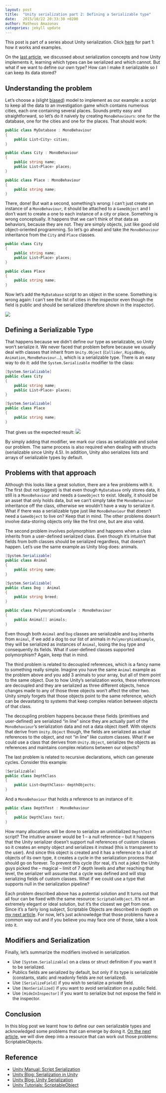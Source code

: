 ```yaml
---
layout: post
title:  "Unity serialization part 2: Defining a Serializable type"
date:   2015/10/22 20:33:38 +0200
author: Matheus Amazonas
categories: jekyll update
---
```

This post is part of a series about Unity serialization. Click [here](unity_serialization_1) for part 1: how it works and examples.

On the [last article](unity_serialization_1), we discussed about serialization concepts and how Unity implements it, learning which types can be serialized and which cannot. But what if we want to define our own type? How can I make it serializable so I can keep its data stored?

## Understanding the problem

Let’s choose a (slight [biased](https://play.google.com/store/apps/details?id=cc.lumentech.operacaoabaporu&hl=en)) model to implement as our example: a script to keep all the data to an investigation game which contains numerous cities, each one containing several places. Sounds pretty easy and straightforward, so let’s do it naively by creating `MonoBehaviours`: one for the database, one for the cities and one for the places. That should work:

```csharp
public class MyDatabase : MonoBehaviour
{
	public List<City> cities;
}

public class City : MonoBehaviour
{
	public string name;
	public List<Place> places;
}

public class Place : MonoBehaviour 
{
	public string name;
}
```

There, done! But wait a second, something’s wrong: I can’t just create an instance of a `MonoBehaviour`, it should be attached to a `GameObject` and I don’t want to create a one to each instance of a city or place. Something is wrong conceptually. It happens that we can’t think of that data as behaviors, because they are not. They are simply objects, just like good old object-oriented programming. So let’s go ahead and take the `MonoBehaviour` inheritance from the `City` and `Place` classes.

```csharp
public class City
{
	public string name;
	public List<Place> places;
}

public class Place 
{
	public string name;
}
```

Now let’s add the `MyDatabase` script to an object in the scene. Something is wrong again: I can’t see the list of cities in the inspector even though the field is public and should be serialized (therefore shown in the inspector).

![](/assets/images/post4/screen-shot-2015-09-20-at-7-47-14-pm.png)

## Defining a Serializable Type

That happens because we didn’t define our type as serializable, so Unity won’t serialize it. We never faced that problem before because we usually deal with classes that inherit from `Unity.Object` (`Collider`, `RigidBody`, `Animation`, `MonoBehaviour`…), which is a serializable type. There is an easy way to do it: add the `System.Serializable` modifier to the class:

```csharp
[System.Serializable]
public class City 
{
	public string name;
	public List<Place> places;
}

[System.Serializable]
public class Place 
{
	public string name;
}
```

That gives us the expected result:
![](/assets/images/post4/screen-shot-2015-09-20-at-7-52-02-pm.png)

By simply adding that modifier, we mark our class as serializable and solve our problem. The same process is also required when dealing with structs (serializable since Unity 4.5). In addition, Unity also serializes lists and arrays of serializable types by default.

## Problems with that approach

Although this looks like a great solution, there are a few problems with it. The first (but not biggest) is that even though `MyDatabase` only stores data, it still is a `MonoBehaviour` and needs a `GameObject` to exist. Ideally, it should be an asset that only holds data, but we can’t simply take the `MonoBehaviour` inheritance off the class, otherwise we wouldn’t have a way to serialize it. What if there was a serializable type just like `MonoBehaviour` that doesn’t need a `GameObject` to live on? Keep that in mind. The other problems doesn’t involve data-storing objects only like the first one, but are also valid.

The second problem involves polymorphism and happens when a class inherits from a user-defined serialized class. Even though it’s intuitive that fields from both classes should be serialized regardless, that doesn’t happen. Let’s use the same example as Unity blog does: animals.

```csharp
[System.Serializable]
public class Animal 
{
	public string name;
}

[System.Serializable]
public class Dog : Animal 
{
	public string breed;
}

public class PolymorphismExample : MonoBehaviour 
{
	public Animal[] animals;
}
```

Even though both `Animal` and `Dog` classes are serializable and `Dog` inherits from `Animal`, if we add a dog to our list of animals in `PolymorphismExample`, they will be serialized as instances of `Animal`, losing the `Dog` type and consequently its fields. What if user-defined classes supported polymorphism? Again, keep that in mind.

The third problem is related to decoupled references, which is a fancy name to something really simple. Imagine you have the same `Animal` example as the problem above and you add 3 animals to your array, but all of them point to the same object. Due to how Unity’s serialization works, these references are decoupled and they are serialized as three different objects, hence changes made to any of those three objects won’t affect the other two. Unity simply forgets that those objects point to the same reference, which can be devastating to systems that keep complex relation between objects of that class.

The decoupling problem happens because these fields (primitives and user-defined) are serialized “in line” since they are actually part of the `MonoBehaviour`’s serialization data and not a data object itself. With objects that derive from `Unity.Object` though, the fields are serialized as actual references to the object, and not “in line” like custom classes. What if we could use a class that derives from `Unity.Object`, serializes the objects as references and maintains complex relations between our objects?

The last problem is related to recursive declarations, which can generate cycles. Consider this example:

```csharp
[Serializable]
public class DepthClass  
{
	public List<DepthClass> depthObjects; 
}
```

And a `MonoBehaviour` that holds a reference to an instance of it:

```csharp
public class DepthTest : MonoBehaviour 
{
	public DepthClass test;
}
```

How many allocations will be done to serialize an uninitialized `DepthTest` script? The intuitive answer would be 1 – a null reference – but it happens that the Unity serializer doesn’t support null references of custom classes so it creates an empty object and serializes it instead (this is transparent to the user). And since this object is created and it has a reference to a list of objects of its own type, it creates a cycle in the serialization process that should go on forever. To prevent this cycle (for real, it’s not a joke) the Unity guys picked the – magical – limit of 7 depth levels and after reaching that level, the serializer will assume that a cycle was defined and will stop serializing fields of custom classes. What if we could use a type that supports null in the serialization pipeline?

Each problem described above has a potential solution and It turns out that all four can be fixed with the same resource: `ScriptableObject`. It’s not an extremely elegant or ideal solution, but it’s the closest we get from one. Since it’s a fairly long subject, Scriptable Objects are described in depth on [my next article](unity_serialization_3). For now, let’s just acknowledge that those problems have a common way out and if you believe you may face one of those, take a look into it.

## Modifiers and Serialization

Finally, let’s summarize the modifiers involved in serialization.

- Use `[System.Serializable]` on a class or struct definition if you want it to be serialized.
- Publics fields are serialized by default, but only if its type is serializable (constants, static and readonly fields are not serialized).
- Use `[SerializeField]` if you wish to serialize a private field.
- Use `[NonSerialized]` if you want to avoid serialization on a public field.
- Use `[HideInInspector]` if you want to serialize but not expose the field in the inspector.

## Conclusion

In this blog post we learnt how to define our own serializable types and acknowledged some problems that can emerge by doing it. [On the next article](unity_serialization_3), we will dive deep into a resource that can work out those problems: ScriptableObjects.

## Reference

- [Unity Manual: Script Serialization](http://docs.unity3d.com/Manual/script-Serialization.html)
- [Unity Blog: Serialization in Unity](http://blogs.unity3d.com/2014/06/24/serialization-in-unity/)
- [Unity Blog: Unity Serialization](http://blogs.unity3d.com/2012/10/25/unity-serialization/)
- [Unity Tutorials: ScriptableObject](https://unity3d.com/learn/tutorials/modules/beginner/live-training-archive/scriptable-objects)